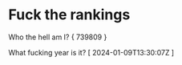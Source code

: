 # Fuck the rankings

Who the hell am I?
{ 739809 }

What fucking year is it?
[ 2024-01-09T13:30:07Z ]
